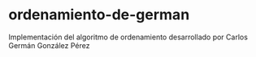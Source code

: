 # ordenamiento-de-german
Implementación del algoritmo de ordenamiento desarrollado por Carlos Germán González Pérez
